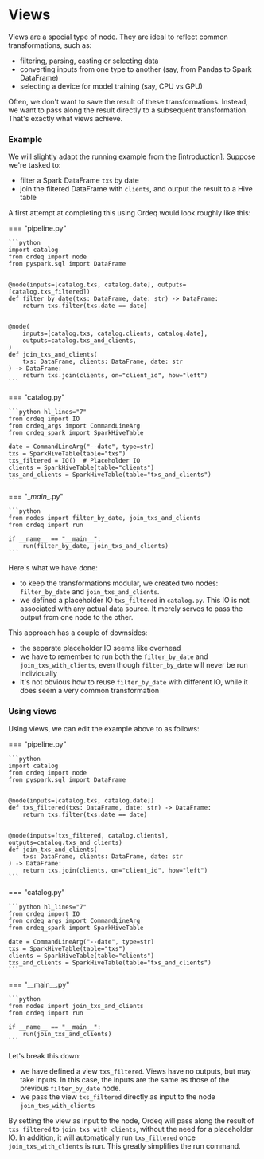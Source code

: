 # Views

Views are a special type of node.
They are ideal to reflect common transformations, such as:

- filtering, parsing, casting or selecting data
- converting inputs from one type to another (say, from Pandas to Spark DataFrame)
- selecting a device for model training (say, CPU vs GPU)

Often, we don't want to save the result of these transformations.
Instead, we want to pass along the result directly to a subsequent transformation.
That's exactly what views achieve.

### Example

We will slightly adapt the running example from the [introduction].
Suppose we're tasked to:

- filter a Spark DataFrame `txs` by date
- join the filtered DataFrame with `clients`, and output the result to a Hive table

A first attempt at completing this using Ordeq would look roughly like this:

=== "pipeline.py"

    ```python
    import catalog
    from ordeq import node
    from pyspark.sql import DataFrame


    @node(inputs=[catalog.txs, catalog.date], outputs=[catalog.txs_filtered])
    def filter_by_date(txs: DataFrame, date: str) -> DataFrame:
        return txs.filter(txs.date == date)


    @node(
        inputs=[catalog.txs, catalog.clients, catalog.date],
        outputs=catalog.txs_and_clients,
    )
    def join_txs_and_clients(
        txs: DataFrame, clients: DataFrame, date: str
    ) -> DataFrame:
        return txs.join(clients, on="client_id", how="left")
    ```

=== "catalog.py"

    ```python hl_lines="7"
    from ordeq import IO
    from ordeq_args import CommandLineArg
    from ordeq_spark import SparkHiveTable

    date = CommandLineArg("--date", type=str)
    txs = SparkHiveTable(table="txs")
    txs_filtered = IO()  # Placeholder IO
    clients = SparkHiveTable(table="clients")
    txs_and_clients = SparkHiveTable(table="txs_and_clients")
    ```

=== "\__main__.py"

    ```python
    from nodes import filter_by_date, join_txs_and_clients
    from ordeq import run

    if __name__ == "__main__":
        run(filter_by_date, join_txs_and_clients)
    ```

Here's what we have done:

- to keep the transformations modular, we created two nodes: `filter_by_date` and `join_txs_and_clients`.
- we defined a placeholder IO `txs_filtered` in `catalog.py`.
    This IO is not associated with any actual data source.
    It merely serves to pass the output from one node to the other.

This approach has a couple of downsides:

- the separate placeholder IO seems like overhead
- we have to remember to run both the `filter_by_date` and `join_txs_with_clients`, even though `filter_by_date` will never be run individually
- it's not obvious how to reuse `filter_by_date` with different IO, while it does seem a very common transformation

### Using views

Using views, we can edit the example above to as follows:

=== "pipeline.py"

    ```python
    import catalog
    from ordeq import node
    from pyspark.sql import DataFrame


    @node(inputs=[catalog.txs, catalog.date])
    def txs_filtered(txs: DataFrame, date: str) -> DataFrame:
        return txs.filter(txs.date == date)


    @node(inputs=[txs_filtered, catalog.clients], outputs=catalog.txs_and_clients)
    def join_txs_and_clients(
        txs: DataFrame, clients: DataFrame, date: str
    ) -> DataFrame:
        return txs.join(clients, on="client_id", how="left")
    ```

=== "catalog.py"

    ```python hl_lines="7"
    from ordeq import IO
    from ordeq_args import CommandLineArg
    from ordeq_spark import SparkHiveTable

    date = CommandLineArg("--date", type=str)
    txs = SparkHiveTable(table="txs")
    clients = SparkHiveTable(table="clients")
    txs_and_clients = SparkHiveTable(table="txs_and_clients")
    ```

=== "\_\_main\_\_.py"

    ```python
    from nodes import join_txs_and_clients
    from ordeq import run

    if __name__ == "__main__":
        run(join_txs_and_clients)
    ```

Let's break this down:

- we have defined a view `txs_filtered`. Views have no outputs, but may take inputs. In this case, the inputs are the same as those of the previous `filter_by_date` node.
- we pass the view `txs_filtered` directly as input to the node `join_txs_with_clients`

By setting the view as input to the node, Ordeq will pass along the result of `txs_filtered` to `join_txs_with_clients`, without the need for a placeholder IO.
In addition, it will automatically run `txs_filtered` once `join_txs_with_clients` is run.
This greatly simplifies the run command.

